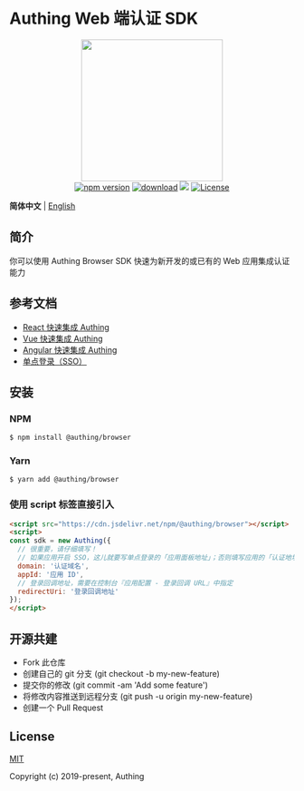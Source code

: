 # Authing Web 端认证 SDK

<div align=center>
  <img width="250" src="https://files.authing.co/authing-console/authing-logo-new-20210924.svg" />
</div>

<div align=center>
  <a href="https://badge.fury.io/js/@authing%2Fbrowser" target="_blank"><img src="https://badge.fury.io/js/@authing%2Fbrowser.svg" alt="npm version"></a>
  <a href="https://npmcharts.com/compare/@authing/browser" target="_blank"><img src="https://img.shields.io/npm/dm/@authing/browser" alt="download"></a>
  <a href="https://forum.authing.cn/" target="_blank"><img src="https://img.shields.io/badge/chat-forum-blue" /></a>
  <a href="https://opensource.org/licenses/MIT" target="_blank"><img src="https://img.shields.io/badge/License-MIT-success" alt="License"></a>
</div>

**简体中文** | [English](./README.md)

## 简介

你可以使用 Authing Browser SDK 快速为新开发的或已有的 Web 应用集成认证能力


## 参考文档

- [React 快速集成 Authing](https://docs.authing.cn/v2/quickstarts/spa/react.html)
- [Vue 快速集成 Authing](https://docs.authing.cn/v2/quickstarts/spa/vue.html)
- [Angular 快速集成 Authing](https://docs.authing.cn/v2/quickstarts/spa/angular.html)
- [单点登录（SSO）](https://docs.authing.cn/v2/reference/sdk-for-sso-spa.html)


## 安装

### NPM

```bash
$ npm install @authing/browser
```

### Yarn

```bash
$ yarn add @authing/browser
```

### 使用 script 标签直接引入

```html
<script src="https://cdn.jsdelivr.net/npm/@authing/browser"></script>
<script>
const sdk = new Authing({
  // 很重要，请仔细填写！
  // 如果应用开启 SSO，这儿就要写单点登录的「应用面板地址」；否则填写应用的「认证地址」。
  domain: '认证域名',
  appId: '应用 ID',
  // 登录回调地址，需要在控制台『应用配置 - 登录回调 URL』中指定
  redirectUri: '登录回调地址'
});
</script>
```


## 开源共建

- Fork 此仓库
- 创建自己的 git 分支 (git checkout -b my-new-feature)
- 提交你的修改 (git commit -am 'Add some feature')
- 将修改内容推送到远程分支 (git push -u origin my-new-feature)
- 创建一个 Pull Request

## License

[MIT](https://opensource.org/licenses/MIT)

Copyright (c) 2019-present, Authing
